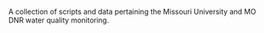 A collection of scripts and data pertaining the Missouri University and MO DNR water quality monitoring.
